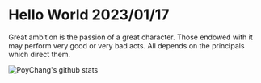 # Hello World 2023/01/17

Great ambition is the passion of a great character. Those endowed with it may perform very good or very bad acts. All depends on the principals which direct them.

![PoyChang's github stats](https://github-readme-stats.vercel.app/api?username=poychang&show_icons=true&theme=dracula)
